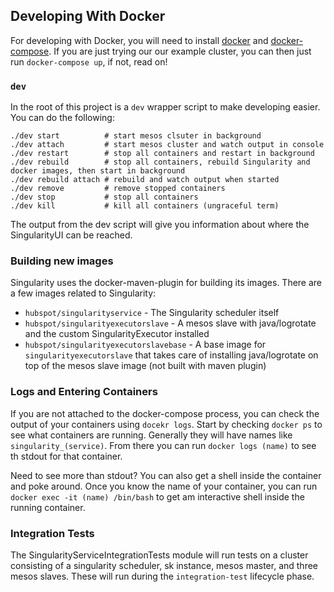 ## Developing With Docker

For developing with Docker, you will need to install [docker](https://docs.docker.com/installation/) and [docker-compose](https://docs.docker.com/compose/#installation-and-set-up). If you are just trying our our example cluster, you can then just run `docker-compose up`, if not, read on!

### `dev`

In the root of this project is a `dev` wrapper script to make developing easier. You can do the following:

```
./dev start          # start mesos clsuter in background
./dev attach         # start mesos cluster and watch output in console
./dev restart        # stop all containers and restart in background
./dev rebuild        # stop all containers, rebuild Singularity and docker images, then start in background
./dev rebuild attach # rebuild and watch output when started
./dev remove         # remove stopped containers
./dev stop           # stop all containers
./dev kill           # kill all containers (ungraceful term)
```

The output from the dev script will give you information about where the SingularityUI can be reached.

### Building new images

Singularity uses the docker-maven-plugin for building its images. There are a few images related to Singularity:

- `hubspot/singularityservice` - The Singularity scheduler itself
- `hubspot/singularityexecutorslave` - A mesos slave with java/logrotate and the custom SingularityExecutor installed
- `hubspot/singularityexecutorslavebase` - A base image for `singularityexecutorslave` that takes care of installing java/logrotate on top of the mesos slave image (not built with maven plugin)

### Logs and Entering Containers

If you are not attached to the docker-compose process, you can check the output of your containers using `docekr logs`. Start by checking `docker ps` to see what containers are running. Generally they will have names like `singularity_(service)`. From there you can run `docker logs (name)` to see th stdout for that container.

Need to see more than stdout? You can also get a shell inside the container and poke around. Once you know the name of your container, you can run `docker exec -it (name) /bin/bash` to get am interactive shell inside the running container.

### Integration Tests

The SingularityServiceIntegrationTests module will run tests on a cluster consisting of a singularity scheduler, sk instance, mesos master, and three mesos slaves. These will run during the `integration-test` lifecycle phase.